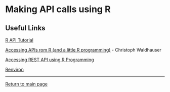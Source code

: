 # Making API calls using R

## Useful Links

[R API Tutorial](https://www.dataquest.io/blog/r-api-tutorial/)

[Accessing APIs rom R (and a little R programming)](https://www.r-bloggers.com/2015/11/accessing-apis-from-r-and-a-little-r-programming/) - Christoph Waldhauser

[Accessing REST API using R Programming](https://www.geeksforgeeks.org/accessing-rest-api-using-r-programming/)

[Renviron](https://support.posit.co/hc/en-us/articles/360047157094-Managing-R-with-Rprofile-Renviron-Rprofile-site-Renviron-site-rsession-conf-and-repos-conf)

---

[Return to main page](../../)
